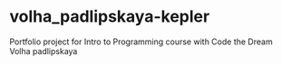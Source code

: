 # volha_padlipskaya-kepler
Portfolio project for Intro to Programming course with Code the Dream
Volha padlipskaya
